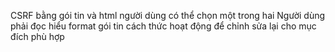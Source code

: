CSRF bằng gói tin và html
người dùng có thể chọn một trong hai
Người dùng phải đọc hiểu format gói tin cách thức hoạt động để chỉnh sửa lại cho mục đích phù hợp 
